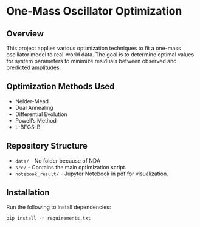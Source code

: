 # One-Mass Oscillator Optimization

## Overview
This project applies various optimization techniques to fit a one-mass oscillator model to real-world data. The goal is to determine optimal values for system parameters to minimize residuals between observed and predicted amplitudes.

## Optimization Methods Used
- Nelder-Mead
- Dual Annealing
- Differential Evolution
- Powell’s Method
- L-BFGS-B

## Repository Structure
- `data/` - No folder because of NDA
- `src/` - Contains the main optimization script.
- `notebook_result/` - Jupyter Notebook in pdf for visualization.

## Installation
Run the following to install dependencies:
```bash
pip install -r requirements.txt
